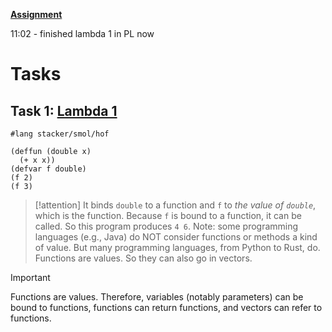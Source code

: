 **[Assignment](https://cs.brown.edu/courses/csci1730/2022/smol.html)**

11:02 - finished lambda 1 in PL now


# Tasks
## Task 1: [Lambda 1](https://script.google.com/a/macros/brown.edu/s/AKfycbyOWF819avuY6uh0PlP-GAVNCZc0xHucUuzgaJD8ZLng5b329uzM2jVsN1zJGMyk5PAgQ/exec?tutorial=lambda1&userId=rohit_mohnani)
```racket
#lang stacker/smol/hof

(deffun (double x)
  (+ x x))
(defvar f double)
(f 2)
(f 3)

```

> [!attention] 
> It binds `double` to a function and `f` to _the value of `double`_, which is the function. Because `f` is bound to a function, it can be called. So this program produces `4 6`.
> Note: some programming languages (e.g., Java) do NOT consider functions or methods a kind of value. But many programming languages, from Python to Rust, do.
> Functions are values. So they can also go in vectors.

> [!important] 
> Functions are values. Therefore, variables (notably parameters) can be bound to functions, functions can return functions, and vectors can refer to functions.






